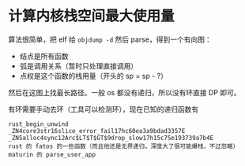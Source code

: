 # 计算内核栈空间最大使用量
算法很简单，把 elf 给 `objdump -d` 然后 parse，得到一个有向图：
* 结点是所有函数
* 弧是调用关系（暂时只处理直接调用）
* 点权是这个函数的栈用量（开头的 sp = sp - ?）

然后在这图上找最长路径。一般 os 都没有递归，所以没有环直接 DP 即可。

有环需要手动去环（工具可以检测环），现在已知的递归函数有
```
rust_begin_unwind
_ZN4core3str16slice_error_fail17hc60ea3a9bdad3357E
_ZN5alloc4sync12Arc$LT$T$GT$9drop_slow17h15c75e193739a7b4E
rust 的 fatos 的一些函数（而且他还是无界递归，深度大了很可能爆栈，不过忽略）
maturin 的 parse_user_app
```
